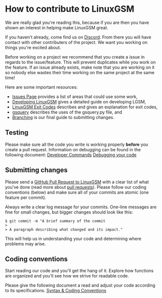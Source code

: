 # How to contribute to LinuxGSM

We are really glad you're reading this, because if you are then you have shown an interest in helping make LinuxGSM great.

If you haven't already, come find us on [Discord](https://linuxgsm.com/discord). From there you will have contact with other contributers of the project. We want you working on things you're excited about.

Before working on a project we recommend that you create a issue in regards to the issue/feature. This will prevent duplicates while you work on the feature. If an issue already exists, make note that you are working on it so nobody else wastes their time working on the same project at the same time!

Here are some important resources:

  * [Issues Page](https://github.com/GameServerManagers/LinuxGSM/issues) provides a list of areas that could use some work,
  * [Developing LinuxGSM](https://github.com/GameServerManagers/LinuxGSM/wiki/Developing-LGSM) gives a detailed guide on developing LGSM,
  * [LinuxGSM Exit Codes](https://github.com/GameServerManagers/LinuxGSM/wiki/LGSM-Exit-Codes) describes and gives an explanation for exit codes,
  * [gsquery](https://github.com/GameServerManagers/LinuxGSM/wiki/gsquery.py) describes the uses of the gsquery.py file, and
  * [Branching](https://github.com/GameServerManagers/LinuxGSM/wiki/Branching) is our final guide to submitting changes.

## Testing

Please make sure all the code you write is working properly **before** you create a pull request. Information on debugging can be found in the following document:
[Developer Commands](https://github.com/GameServerManagers/LinuxGSM/wiki/Developer-Commands)
[Debugging your code](https://github.com/GameServerManagers/LinuxGSM/wiki/Developing-LGSM#testing-and-debugging-your-code)

## Submitting changes

Please send a [GitHub Pull Request to LinuxGSM](https://github.com/GameServerManagers/LinuxGSM/pull/new/develop) with a clear list of what you've done (read more about [pull requests](https://help.github.com/articles/about-pull-requests/)). Please follow our coding conventions (below) and make sure all of your commits are atomic (one feature per commit).

Always write a clear log message for your commits. One-line messages are fine for small changes, but bigger changes should look like this:

    $ git commit -m "A brief summary of the commit
    >
    > A paragraph describing what changed and its impact."
This will help us in understanding your code and determining where problems may arise.

## Coding conventions

Start reading our code and you'll get the hang of it. Explore how functions are organized and you'll see how we strive for readable code.

Please give the following document a read and adjust your code according to its specifications.
[Syntax & Coding Conventions](https://github.com/GameServerManagers/LinuxGSM/wiki/Syntax-and-Conventions)